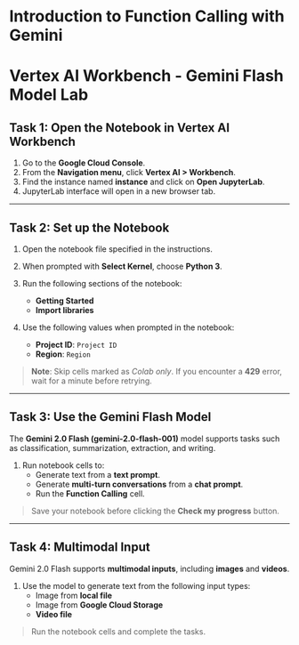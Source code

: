 # Introduction to Function Calling with Gemini

# Vertex AI Workbench - Gemini Flash Model Lab

## Task 1: Open the Notebook in Vertex AI Workbench

1. Go to the **Google Cloud Console**.
2. From the **Navigation menu**, click **Vertex AI > Workbench**.
3. Find the instance named **instance** and click on **Open JupyterLab**.
4. JupyterLab interface will open in a new browser tab.

---

## Task 2: Set up the Notebook

1. Open the notebook file specified in the instructions.
2. When prompted with **Select Kernel**, choose **Python 3**.
3. Run the following sections of the notebook:
   - **Getting Started**
   - **Import libraries**

4. Use the following values when prompted in the notebook:
   - **Project ID**: `Project ID`
   - **Region**: `Region`

> **Note**: Skip cells marked as *Colab only*. If you encounter a **429** error, wait for a minute before retrying.

---

## Task 3: Use the Gemini Flash Model

The **Gemini 2.0 Flash (gemini-2.0-flash-001)** model supports tasks such as classification, summarization, extraction, and writing.

1. Run notebook cells to:
   - Generate text from a **text prompt**.
   - Generate **multi-turn conversations** from a **chat prompt**.
   - Run the **Function Calling** cell.

> Save your notebook before clicking the **Check my progress** button.

---

## Task 4: Multimodal Input

Gemini 2.0 Flash supports **multimodal inputs**, including **images** and **videos**.

1. Use the model to generate text from the following input types:
   - Image from **local file**
   - Image from **Google Cloud Storage**
   - **Video file**

> Run the notebook cells and complete the tasks.
